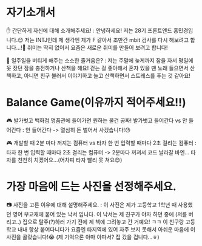 # 자기소개서

✋ 간단하게 자신에 대해 소개해주세요!
: 안녕하세요! 저는 28기 프론트엔드 홍민경입니다.😊 저는 INTJ인데 제 생각엔 제가 F 같아서 조만간 mbit 검사를 다시 해보려고 합니다...!🤔
취미는 딱히 없어서 요즘은 새로운 취미를 만들어 보려고 합니다!

🎁 일주일을 버티게 해주는 소소한 즐거움은?
: 저는 주말에 늦게까지 잠을 자서 평일에 못 잤던 잠을 충전하거나 산책을 해요!
걷는 걸 좋아해서 혼자 있을 땐 노래 들으면서 산책하고, 아니면 친구 불러서 이야기하고 놀고 산책하면서 스트레스를 푸는 것 같아요!

# Balance Game(이유까지 적어주세요!!)

🎮 발가벗고 백화점 명품관에 들어가면 원하는 물건 공짜! 발가벗고 들어간다 vs 안 들어간다
: 안 들어간다 -> 열심히 돈 벌어서 사겠습니다!😓

🎮 개발할 때 2분 마다 꺼지는 컴퓨터 vs 타자 한 번 입력할 때마다 2초 걸리는 컴퓨터
: 타자 한 번 입력할 때마다 2초 걸리는 컴퓨터 -> 2분마다 꺼져서 코드 날라갈 바엔... 타자를 천천히 치겠어요...(어차피 타자 빨리 못 쳐요😊)

# 가장 마음에 드는 사진을 선정해주세요.

📷 사진을 고른 이유에 대해 설명해주세요.
: 이 사진은 제가 고등학교 1학년 때 사용했던 영어 부교재에 붙어 있는 낙서 입니다. 이 낙서는 제 친구가 야자 하던 중에 (저를 버리고..) 집으로 탈주(?)하러 가기 전에 제 책에 그려놓고 간 거예요! ㅋㅋ
이 친구랑 고등학교 내내 항상 붙어다니다가 요즘엔 타지역에 있어 자주 보지 못해서 아쉬운 마음에 이 사진을 골랐습니다!😭 (제 기억으론 아마 아파서? 집 갔을 겁니다...ㅎ)
